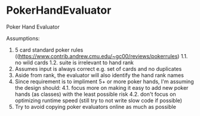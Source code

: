 # PokerHandEvaluator
 Poker Hand Evaluator

Assumptions:
1. 5 card standard poker rules ((https://www.contrib.andrew.cmu.edu/~gc00/reviews/pokerrules)
1.1. no wild cards
1.2. suite is irrelevant to hand rank
2. Assumes input is always correct e.g. set of cards and no duplicates
3. Aside from rank, the evaluator will also identify the hand rank names
4. Since requirement is to impliment 5+ or more poker hands, I'm assuming the design should:
4.1. focus more on making it easy to add new poker hands (as classes) with the least possible risk
4.2. don't focus on optimizing runtime speed (still try to not write slow code if possible)
5. Try to avoid copying poker evaluators online as much as possible
